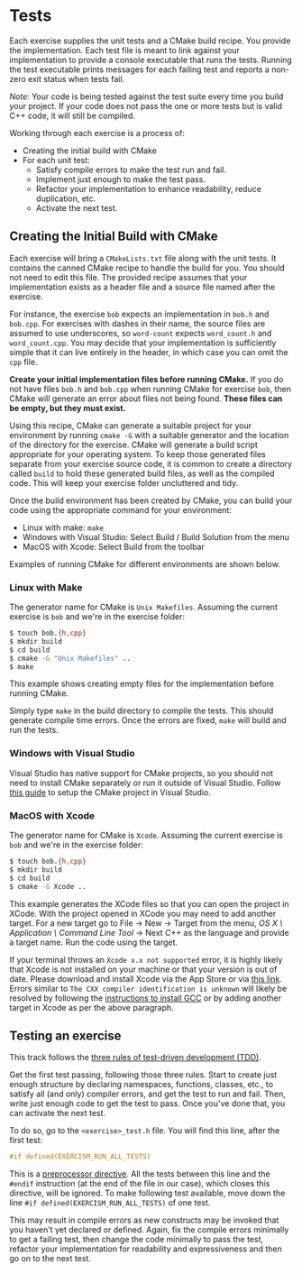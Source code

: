 # Tests

Each exercise supplies the unit tests and a CMake build recipe.
You provide the implementation.
Each test file is meant to link against your implementation to provide a console executable that runs the tests.
Running the test executable prints messages for each failing test and reports a non-zero exit status when tests fail.

*Note:* Your code is being tested against the test suite every time you build your project.
If your code does not pass the one or more tests but is valid C++ code, it will still be compiled.

Working through each exercise is a process of:

- Creating the initial build with CMake
- For each unit test:
  - Satisfy compile errors to make the test run and fail.
  - Implement just enough to make the test pass.
  - Refactor your implementation to enhance readability, reduce duplication, etc.
  - Activate the next test.

## Creating the Initial Build with CMake

Each exercise will bring a `CMakeLists.txt` file along with the unit tests.
It contains the canned CMake recipe to handle the build for you.
You should not need to edit this file.
The provided recipe assumes that your implementation exists as a header file and a source file named after the exercise.

For instance, the exercise `bob` expects an implementation in `bob.h` and `bob.cpp`.
For exercises with dashes in their name, the source files are assumed to use underscores, so `word-count` expects `word_count.h` and `word_count.cpp`.
You may decide that your implementation is sufficiently simple that it can live entirely in the header, in which case you can omit the `cpp` file.

**Create your initial implementation files before running CMake.**
If you do not have files `bob.h` and `bob.cpp` when running CMake for exercise `bob`, then CMake will generate an error about files not being found.
**These files can be empty, but they must exist.**

Using this recipe, CMake can generate a suitable project for your environment by running `cmake -G` with a suitable generator and the location of the directory for the exercise.
CMake will generate a build script appropriate for your operating system.
To keep those generated files separate from your exercise source code, it is common to create a directory called `build` to hold these generated build files, as well as the compiled code.
This will keep your exercise folder uncluttered and tidy.

Once the build environment has been created by CMake, you can build your code using the appropriate command for your environment:

- Linux with make: `make`
- Windows with Visual Studio: Select Build / Build Solution from the menu
- MacOS with Xcode: Select Build from the toolbar

Examples of running CMake for different environments are shown below.

### Linux with Make

The generator name for CMake is `Unix Makefiles`.
Assuming the current exercise is `bob` and we're in the exercise folder:

```sh
$ touch bob.{h,cpp}
$ mkdir build
$ cd build
$ cmake -G "Unix Makefiles" ..
$ make
```

This example shows creating empty files for the implementation before running CMake.

Simply type `make` in the build directory to compile the tests.
This should generate compile time errors.
Once the errors are fixed, `make` will build and run the tests.

### Windows with Visual Studio

Visual Studio has native support for CMake projects, so you should not need to install CMake separately or run it outside of Visual Studio.
Follow [this guide][cmake-projects-in-visual-studio] to setup the CMake project in Visual Studio.

### MacOS with Xcode

The generator name for CMake is `Xcode`.
Assuming the current exercise is `bob` and we're in the exercise folder:

```sh
$ touch bob.{h,cpp}
$ mkdir build
$ cd build
$ cmake -G Xcode ..
```

This example generates the XCode files so that you can open the project in XCode.
With the project opened in XCode you may need to add another target.
For a new target go to File -> New -> Target from the menu, *OS X \ Application \ Command Line Tool* -> Next *C++* as the language and provide a target name.
Run the code using the target.

If your terminal throws an `Xcode x.x not supported` error, it is highly likely that Xcode is not installed on your machine or that your version is out of date.
Please download and install Xcode via the App Store or via [this link][web-xcode-download].
Errors similar to `The CXX compiler identification is unknown` will likely be resolved by following the [instructions to install GCC][cpp-installation-instructions] or by adding another target in Xcode as per the above paragraph.

## Testing an exercise

This track follows the [three rules of test-driven development (TDD)][three-laws-of-tdd].

Get the first test passing, following those three rules.
Start to create just enough structure by declaring namespaces, functions, classes, etc., to satisfy all (and only) compiler errors, and get the test to run and fail.
Then, write just enough code to get the test to pass.
Once you've done that, you can activate the next test.

To do so, go to the `<exercise>_test.h` file.
You will find this line, after the first test:

```cpp
#if defined(EXERCISM_RUN_ALL_TESTS)
```

This is a [preprocessor directive][preprocessor-doc].
All the tests between this line and the `#endif` instruction (at the end of the file in our case), which closes this directive, will be ignored.
To make following test available, move down the line `#if defined(EXERCISM_RUN_ALL_TESTS)` of one test.

This may result in compile errors as new constructs may be invoked that you haven't yet declared or defined.
Again, fix the compile errors minimally to get a failing test, then change the code minimally to pass the test, refactor your implementation for readability and expressiveness and
then go on to the next test.

[comment]: # (Reference links)
[cmake-projects-in-visual-studio]: https://docs.microsoft.com/en-us/cpp/build/cmake-projects-in-visual-studio

[web-xcode-download]: https://apps.apple.com/us/app/xcode/id497799835?mt=12
[cpp-installation-instructions]: https://exercism.org/docs/tracks/cpp/installation

[three-laws-of-tdd]: http://butunclebob.com/ArticleS.UncleBob.TheThreeRulesOfTdd
[preprocessor-doc]: https://cplusplus.com/doc/tutorial/preprocessor/